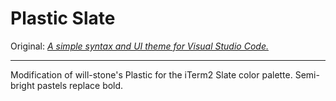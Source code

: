 # Plastic Slate

Original: _[A simple syntax and UI theme for Visual Studio Code.](http://wstone.io/plastic/)_

---

Modification of will-stone's Plastic for the iTerm2 Slate color palette. Semi-bright pastels replace bold.
